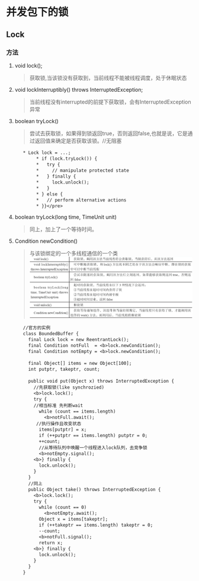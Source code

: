 # 并发包下的锁
## Lock
### 方法
1. void lock();
    >获取锁,当该锁没有获取到，当前线程不能被线程调度，处于休眠状态
2. void lockInterruptibly() throws InterruptedException;
    >当前线程没有interrupted的前提下获取锁，会有InterruptedException异常
3. boolean tryLock()
    >尝试去获取锁，如果得到锁返回true，否则返回false,也就是说，它是通过返回值来确定是否获取该锁。//无阻塞
    ```
       * Lock lock = ...;
            * if (lock.tryLock()) {
            *   try {
            *     // manipulate protected state
            *   } finally {
            *     lock.unlock();
            *   }
            * } else {
            *   // perform alternative actions
            * }}</pre>
    ```
4. boolean tryLock(long time, TimeUnit unit) 
   >同上，加上了一个等待时间。
5. Condition newCondition()
   > 与该锁绑定的一个多线程通信的一个类
   ![](md_img\lock-method.png)
   
   ```
      //官方的实例
      class BoundedBuffer {
        final Lock lock = new ReentrantLock();
        final Condition notFull  = <b>lock.newCondition(); 
        final Condition notEmpty = <b>lock.newCondition(); 
     
        final Object[] items = new Object[100];
        int putptr, takeptr, count;
     
        public void put(Object x) throws InterruptedException {
          //先获取锁(like synchrozied)
          <b>lock.lock();
          try {
          //相当标准 先判断wait
            while (count == items.length)
              <b>notFull.await();
           //执行操作且改变状态
            items[putptr] = x;
            if (++putptr == items.length) putptr = 0;
            ++count;
            //从等待队列中唤醒一个线程进入lock队列，去竞争锁
            <b>notEmpty.signal();
          <b>} finally {
            lock.unlock();
          }
        }
        //同上
        public Object take() throws InterruptedException {
          <b>lock.lock();
          try {
            while (count == 0)
              <b>notEmpty.await();
            Object x = items[takeptr];
            if (++takeptr == items.length) takeptr = 0;
            --count;
            <b>notFull.signal();
            return x;
          <b>} finally {
            lock.unlock();
          }
        }
      }
    ```     
